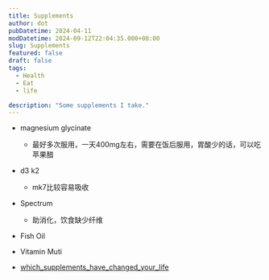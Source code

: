 ```yaml
---
title: Supplements
author: dot
pubDatetime: 2024-04-11
modDatetime: 2024-09-12T22:04:35.000+08:00
slug: Supplements
featured: false
draft: false
tags:
  - Health
  - Eat
  - life

description: "Some supplements I take."
---
```


- magnesium glycinate
  - 最好多次服用，一天400mg左右，需要在饭后服用，胃酸少的话，可以吃苹果醋
- d3 k2
  - mk7比较容易吸收
- Spectrum
  - 助消化，饮食缺少纤维
- Fish Oil
- Vitamin Muti

- [which_supplements_have_changed_your_life](https://www.reddit.com/r/Supplements/comments/15cbjvv/which_supplements_have_changed_your_life/)
